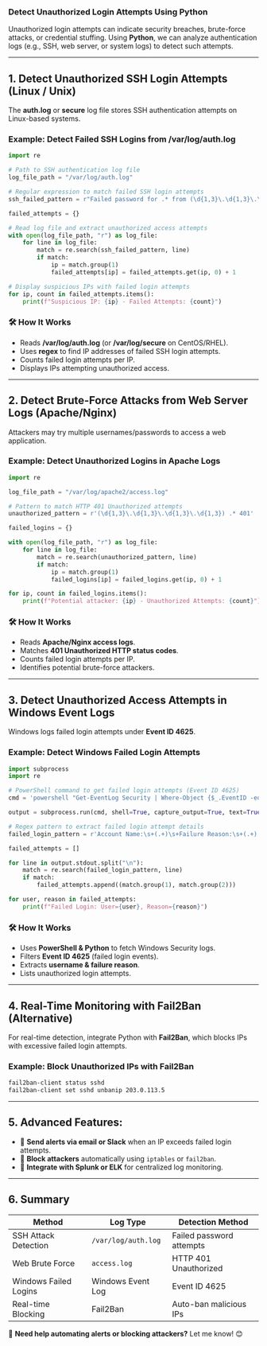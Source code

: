 ### **Detect Unauthorized Login Attempts Using Python**
Unauthorized login attempts can indicate security breaches, brute-force attacks, or credential stuffing. Using **Python**, we can analyze authentication logs (e.g., SSH, web server, or system logs) to detect such attempts.

---

## **1. Detect Unauthorized SSH Login Attempts (Linux / Unix)**
The **auth.log** or **secure** log file stores SSH authentication attempts on Linux-based systems.

### **Example: Detect Failed SSH Logins from /var/log/auth.log**
```python
import re

# Path to SSH authentication log file
log_file_path = "/var/log/auth.log"

# Regular expression to match failed SSH login attempts
ssh_failed_pattern = r"Failed password for .* from (\d{1,3}\.\d{1,3}\.\d{1,3}\.\d{1,3})"

failed_attempts = {}

# Read log file and extract unauthorized access attempts
with open(log_file_path, "r") as log_file:
    for line in log_file:
        match = re.search(ssh_failed_pattern, line)
        if match:
            ip = match.group(1)
            failed_attempts[ip] = failed_attempts.get(ip, 0) + 1

# Display suspicious IPs with failed login attempts
for ip, count in failed_attempts.items():
    print(f"Suspicious IP: {ip} - Failed Attempts: {count}")
```

### **🛠️ How It Works**
- Reads **/var/log/auth.log** (or **/var/log/secure** on CentOS/RHEL).
- Uses **regex** to find IP addresses of failed SSH login attempts.
- Counts failed login attempts per IP.
- Displays IPs attempting unauthorized access.

---

## **2. Detect Brute-Force Attacks from Web Server Logs (Apache/Nginx)**
Attackers may try multiple usernames/passwords to access a web application.

### **Example: Detect Unauthorized Logins in Apache Logs**
```python
import re

log_file_path = "/var/log/apache2/access.log"

# Pattern to match HTTP 401 Unauthorized attempts
unauthorized_pattern = r'(\d{1,3}\.\d{1,3}\.\d{1,3}\.\d{1,3}) .* 401'

failed_logins = {}

with open(log_file_path, "r") as log_file:
    for line in log_file:
        match = re.search(unauthorized_pattern, line)
        if match:
            ip = match.group(1)
            failed_logins[ip] = failed_logins.get(ip, 0) + 1

for ip, count in failed_logins.items():
    print(f"Potential attacker: {ip} - Unauthorized Attempts: {count}")
```

### **🛠️ How It Works**
- Reads **Apache/Nginx access logs**.
- Matches **401 Unauthorized HTTP status codes**.
- Counts failed login attempts per IP.
- Identifies potential brute-force attackers.

---

## **3. Detect Unauthorized Access Attempts in Windows Event Logs**
Windows logs failed login attempts under **Event ID 4625**.

### **Example: Detect Windows Failed Login Attempts**
```python
import subprocess
import re

# PowerShell command to get failed login attempts (Event ID 4625)
cmd = 'powershell "Get-EventLog Security | Where-Object {$_.EventID -eq 4625} | Format-List Message"'

output = subprocess.run(cmd, shell=True, capture_output=True, text=True)

# Regex pattern to extract failed login attempt details
failed_login_pattern = r'Account Name:\s+(.+)\s+Failure Reason:\s+(.+)'

failed_attempts = []

for line in output.stdout.split("\n"):
    match = re.search(failed_login_pattern, line)
    if match:
        failed_attempts.append((match.group(1), match.group(2)))

for user, reason in failed_attempts:
    print(f"Failed Login: User={user}, Reason={reason}")
```

### **🛠️ How It Works**
- Uses **PowerShell & Python** to fetch Windows Security logs.
- Filters **Event ID 4625** (failed login events).
- Extracts **username & failure reason**.
- Lists unauthorized login attempts.

---

## **4. Real-Time Monitoring with Fail2Ban (Alternative)**
For real-time detection, integrate Python with **Fail2Ban**, which blocks IPs with excessive failed login attempts.

### **Example: Block Unauthorized IPs with Fail2Ban**
```bash
fail2ban-client status sshd
fail2ban-client set sshd unbanip 203.0.113.5
```

---

## **5. Advanced Features:**
- 🔹 **Send alerts via email or Slack** when an IP exceeds failed login attempts.
- 🔹 **Block attackers** automatically using `iptables` or `fail2ban`.
- 🔹 **Integrate with Splunk or ELK** for centralized log monitoring.

---

## **6. Summary**
| **Method** | **Log Type** | **Detection Method** |
|------------|-------------|----------------------|
| SSH Attack Detection | `/var/log/auth.log` | Failed password attempts |
| Web Brute Force | `access.log` | HTTP 401 Unauthorized |
| Windows Failed Logins | Windows Event Log | Event ID 4625 |
| Real-time Blocking | Fail2Ban | Auto-ban malicious IPs |

🚀 **Need help automating alerts or blocking attackers?** Let me know! 😊